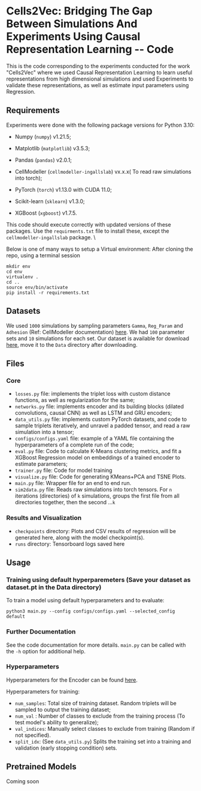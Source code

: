 # Cells2Vec: Bridging The Gap Between Simulations And Experiments Using Causal Representation Learning -- Code

This is the code corresponding to the experiments conducted for the work "Cells2Vec" where we used Causal Representation Learning to learn useful representations from high dimensional simulations and used Experiments to validate these representations, as well as estimate input parameters using Regression.

## Requirements

Experiments were done with the following package versions for Python 3.10:
 - Numpy (`numpy`) v1.21.5;
 - Matplotlib (`matplotlib`) v3.5.3;
 
 - Pandas (`pandas`) v2.0.1;
 - CellModeller (`cellmodeller-ingallslab`) vx.x.x( To read raw simulations into torch);
 - PyTorch (`torch`) v1.13.0 with CUDA 11.0;
 - Scikit-learn (`sklearn`) v1.3.0;
 - XGBoost (`xgboost`) v1.7.5.

This code should execute correctly with updated versions of these packages. Use the `requirments.txt` file to install these, except the `cellmodeller-ingallslab` package. \

Below is one of many ways to setup a Virtual environment: After cloning the repo, using a terminal session 


`mkdir env` \
 `cd env`\
 `virtualenv .` \
   `cd ..` \
`source env/bin/activate` \
 `pip install -r requirements.txt` 

## Datasets

We used `1000` simulations by sampling parameters `Gamma`, `Reg_Param` and `Adhesion` (Ref: CellModeller documentation) [here](https://github.com/cellmodeller/CellModeller/wiki).
We had `100` parameter sets and `10` simulations for each set.
Our dataset is available for download [here](https://drive.google.com/file/d/1WnxSY_DN2_Z3bSsZDkjnC-fngTstjFFO/view?usp=sharing), move it to the `Data` directory after downloading.

## Files

### Core

 - `losses.py` file: implements the triplet loss with custom distance functions, as well as regularization for the same;
 - `networks.py` file: implements encoder and its building blocks (dilated convolutions, causal CNN) as well as LSTM and GRU encoders;
 - `data_utils.py` file: implements custom PyTorch datasets, and code to sample triplets iteratively, and unravel a padded tensor, and read a raw simulation into a tensor;
 - `configs/configs.yaml` file: example of a YAML file containing the hyperparameters of a complete run of the code;
 - `eval.py` file: Code to calculate K-Means clustering metrics, and fit a XGBoost Regression model on embeddings of a trained encoder to estimate parameters;
 - `trainer.py` file: Code for model training
 - `visualize.py` file: Code for generating KMeans+PCA and TSNE Plots.
 - `main.py` file: Wrapper file for an end to end run.
 - `sim2data.py` file: Reads raw simulations into torch tensors. For `n` iterations (directories) of `k` simulations, groups the first file from all directories together, then the second ...`k`

### Results and Visualization

 - `checkpoints` directory: Plots and CSV results of regression will be generated here, along with the model checkpoint(s).
 - `runs` directory: Tensorboard logs saved here

## Usage

### Training using default hyperparemeters (Save your dataset as dataset.pt in the Data directory)

To train a model using default hyperparameters and to evaluate:

`python3 main.py --config configs/configs.yaml --selected_config default`


### Further Documentation

See the code documentation for more details. `main.py` can be called with the
`-h` option for additional help.

### Hyperparameters

Hyperparameters for the Encoder can be found [here](https://github.com/White-Link/UnsupervisedScalableRepresentationLearningTimeSeries/tree/master).

Hyperparameters for training:
 - `num_samples`: Total size of training dataset. Random triplets will be sampled to output the training dataset;
 - `num_val` : Number of classes to exclude from the training process (To test model's ability to generalize);
 - `val_indices`: Manually select classes to exclude from training (Random if not specified).
 - `split_idx`: (See `data_utils.py`) Splits the training set into a training and validation (early stopping condition) sets.


## Pretrained Models

Coming soon
